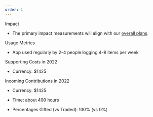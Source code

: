 ```yaml
---
order: 1
---
```


Impact

* The primary impact measurements will align with our [overall plans](https://observablehq.com/d/83a90a6d6cd11999?loadTaskUrl=https://raw.githubusercontent.com/trentlarson/lives-of-gifts/master/project.yaml).

Usage Metrics

* App used regularly by 2-4 people logging 4-8 items per week

Supporting Costs in 2022

* Currency: $1425

Incoming Contributions in 2022

* Currency: $1425

* Time: about 400 hours

* Percentages Gifted (vs Traded): 100% (vs 0%)
